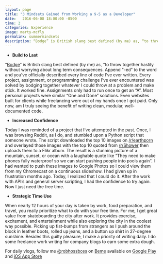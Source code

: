 ```yaml
---
layout: page
title: "3 Mindsets Gained from Working a 9-5 as a Developer"
date:   2016-06-08 18:00:00 -0500
time: 2
categories: Experience
image: marty-mcfly
permalink: summermindsets
description: “Bodge” is British slang best defined (by me) as, “to throw together hastily without worrying about long term consequences. Append "-ed” to the word and you’ve officially described every line of code I’ve ever written.
---
```


* **Build to Last**

“[Bodge](http://www.urbandictionary.com/define.php?term=bodge)” is British slang best defined (by me) as, “to throw together hastily without worrying about long term consequences. Append "-ed” to the word and you’ve officially described every line of code I’ve ever written. Every project, assignment, or programming challenge I’ve ever encountered was solved by bodging together whatever I could throw at a problem and make stick. It worked fine. Assignments only had to run once to get an “A”. Most personal projects were similar “One and Done” solutions. Even websites built for clients while freelancing were out of my hands once I got paid. Only now, am I truly seeing the benefit of writing clean, modular, well-documented code. 

* **Increased Confidence**

Today I was reminded of a project that I’ve attempted in the past. Once, I was browsing Reddit, as I do, and stumbled upon a Python script that someone wrote. The script downloaded the top 10 images on [/r/earthporn](https://www.reddit.com/r/earthporn) and overlayed those images with the top 10 quoted from [/r/Shower](https://www.reddit.com/r/showerthoughts) then uploads them to a Flikr album. The result is a stunning picture of a mountain, sunset, or ocean with a laughable quote like “They need to make phones fully waterproof so we can start pushing people into pools again”. I had wanted to push these images to Google Photos so I could view them from my Chromecast on a continuous slideshow. I had given up in frustration months ago. Today, I realized that I could do it. After the work with API’s and general server scripting, I had the confidence to try again. Now I just need the free time.

* **Strategic Time Use**

When nearly 12 hours of your day is taken by work, food preparation, and travel, you really prioritize what to do with your free time. For me, I get great value from skateboarding the city after work. It provides exercise, excitement, and entertainment while also exploring the city in the coolest way possible. Picking up fist-bumps from strangers as I push around the block in leather boots, rolled up jeans, and a button up shirt in 27-degree sunshine. Besides this guilty pleasure, I make a priority of writing daily. I do some freelance work writing for company blogs to earn some extra dough.


For daily vlogs, follow me [@robhossboss](https://beme.com/robhossboss) on [Beme](https://beme.com) available on [Google Play](https://play.google.com/store/apps/details?id=com.beme.android) and [iOS App Store](https://geo.itunes.apple.com/us/app/beme-share-video.-honestly./id1005178547?mt=8)

